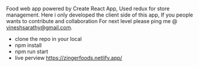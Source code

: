 Food web app powered by Create React App,
Used redux for store management.
Here i only developed the client side of this app,
If you people wants to contribute and collaboration
For next level please ping me @
vineshsarathy@gmail.com.

- clone the repo in your local
- npm install 
- npm run start
- live perview https://zingerfoods.netlify.app/

